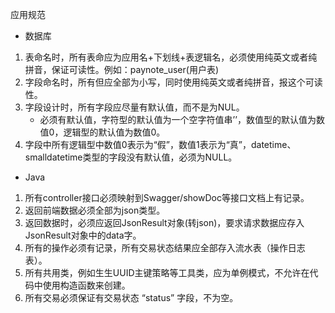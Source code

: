 应用规范
- 数据库
1. 表命名时，所有表命应为应用名+下划线+表逻辑名，必须使用纯英文或者纯拼音，保证可读性。例如：paynote_user(用户表)
2. 字段命名时，所有但应全部为小写，同时使用纯英文或者纯拼音，报这个可读性。
3. 字段设计时，所有字段应尽量有默认值，而不是为NUL。
    - 必须有默认值，字符型的默认值为一个空字符值串’’，数值型的默认值为数值0，逻辑型的默认值为数值0。
3. 字段中所有逻辑型中数值0表示为“假”，数值1表示为“真”，datetime、smalldatetime类型的字段没有默认值，必须为NULL。

- Java
1. 所有controller接口必须映射到Swagger/showDoc等接口文档上有记录。
2. 返回前端数据必须全部为json类型。
3. 返回数据时，必须应返回JsonResult对象(转json)，要求请求数据应存入JsonResult对象中的data字。
4. 所有的操作必须有记录，所有交易状态结果应全部存入流水表（操作日志表）。
5. 所有共用类，例如生生UUID主键策略等工具类，应为单例模式，不允许在代码中使用构造函数来创建。
6. 所有交易必须保证有交易状态 “status” 字段，不为空。